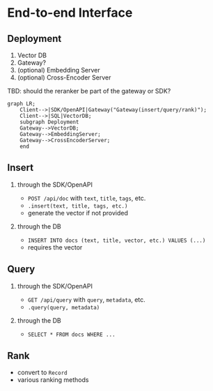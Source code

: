 # End-to-end Interface

## Deployment

1. Vector DB
2. Gateway?
3. (optional) Embedding Server
4. (optional) Cross-Encoder Server

TBD: should the reranker be part of the gateway or SDK?

```mermaid
graph LR;
    Client-->|SDK/OpenAPI|Gateway("Gateway(insert/query/rank)");
    Client-->|SQL|VectorDB;
    subgraph Deployment
    Gateway-->VectorDB;
    Gateway-->EmbeddingServer;
    Gateway-->CrossEncoderServer;
    end
```

## Insert

1. through the SDK/OpenAPI
    - `POST /api/doc` with `text`, `title`, `tags`, etc.
    - `.insert(text, title, tags, etc.)`
    - generate the vector if not provided

2. through the DB
    - `INSERT INTO docs (text, title, vector, etc.) VALUES (...)`
    - requires the vector

## Query

1. through the SDK/OpenAPI
    - `GET /api/query` with `query`, `metadata`, etc.
    - `.query(query, metadata)`

2. through the DB
    - `SELECT * FROM docs WHERE ...`

## Rank

- convert to `Record`
- various ranking methods
